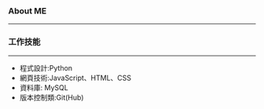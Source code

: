 ### About ME 
---

### 工作技能
---
- 程式設計:Python
- 網頁技術:JavaScript、HTML、CSS
- 資料庫: MySQL
- 版本控制類:Git(Hub)

<!--
**junweichen1999/junweichen1999** is a ✨ _special_ ✨ repository because its `README.md` (this file) appears on your GitHub profile.

Here are some ideas to get you started:

- 🔭 I’m currently working on ...
- 🌱 I’m currently learning ...
- 👯 I’m looking to collaborate on ...
- 🤔 I’m looking for help with ...
- 💬 Ask me about ...
- 📫 How to reach me: ...
- 😄 Pronouns: ...
- ⚡ Fun fact: ...
-->
